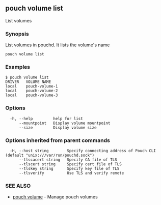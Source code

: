 ## pouch volume list

List volumes

### Synopsis

List volumes in pouchd. It lists the volume's name

```
pouch volume list
```

### Examples

```
$ pouch volume list
DRIVER   VOLUME NAME
local    pouch-volume-1
local    pouch-volume-2
local    pouch-volume-3
```

### Options

```
  -h, --help         help for list
      --mountpoint   Display volume mountpoint
      --size         Display volume size
```

### Options inherited from parent commands

```
  -H, --host string        Specify connecting address of Pouch CLI (default "unix:///var/run/pouchd.sock")
      --tlscacert string   Specify CA file of TLS
      --tlscert string     Specify cert file of TLS
      --tlskey string      Specify key file of TLS
      --tlsverify          Use TLS and verify remote
```

### SEE ALSO

* [pouch volume](pouch_volume.md)	 - Manage pouch volumes

